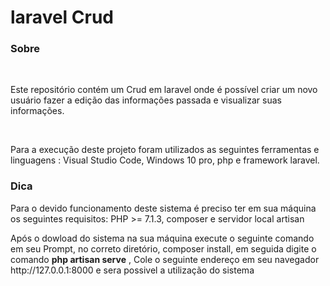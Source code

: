 # laravel Crud

<h3>Sobre</h3>
<br>

<p>Este repositório contém um Crud em laravel onde é possível 
criar um novo usuário fazer a edição das informações passada e visualizar suas informações. </p>

<br>

<p>Para a execução deste projeto foram utilizados as seguintes ferramentas e linguagens : Visual Studio Code, Windows 10 pro, php e framework laravel.</p>

<h3>Dica</h3>

<p>Para o devido funcionamento deste sistema é preciso ter em sua máquina os seguintes requisitos: PHP >= 7.1.3,  composer  e servidor local artisan 
</p>

<p>Após o dowload do sistema na sua máquina execute o seguinte comando em seu Prompt, no correto diretório, composer install, em seguida digite o comando <strong>php artisan serve</strong> , Cole o seguinte endereço em seu navegador http://127.0.0.1:8000 e sera possivel a utilização do sistema</p>

